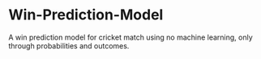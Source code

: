 # Win-Prediction-Model
A win prediction model for cricket match using no machine learning, only through probabilities and outcomes.

